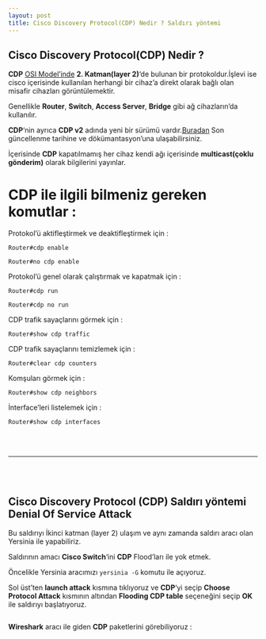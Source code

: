 ```yaml
---
layout: post
title: Cisco Discovery Protocol(CDP) Nedir ? Saldırı yöntemi
---
```


<h2>Cisco Discovery Protocol(CDP) Nedir ?</h2>
<p><strong>CDP</strong> <a href="https://en.wikipedia.org/wiki/OSI_model" target="_blank">OSI Model’inde</a> <strong>2. Katman(layer 2)</strong>‘de bulunan bir protokoldur.İşlevi ise cisco içerisinde kullanılan herhangi bir cihaz’a direkt olarak bağlı olan misafir cihazları görüntülemektir.</p>

<p>Genellikle <strong>Router</strong>,  <strong>Switch</strong>,  <strong>Access Server</strong>, <strong>Bridge</strong> gibi ağ cihazların’da kullanılır.</p>

<p><strong>CDP</strong>‘nin ayrıca <strong>CDP v2</strong> adında yeni bir sürümü vardır.<a href="https://www.cisco.com/c/en/us/td/docs/ios-xml/ios/cdp/configuration/15-mt/cdp-15-mt-book/nm-cdp-discover.html" target="_blank">Buradan</a> Son güncellenme tarihine ve dökümantasyon’una ulaşabilirsiniz.</p>

<p>İçerisinde <strong>CDP</strong> kapatılmamış her cihaz kendi ağı içerisinde <strong>multicast(çoklu gönderim)</strong> olarak bilgilerini yayınlar.
<br /></p>
<h1 id="cdp-ile-ilgili-bilmeniz-gereken-komutlar-">CDP ile ilgili bilmeniz gereken komutlar :</h1>
<p>Protokol’ü aktifleştirmek ve deaktifleştirmek için :</p>
<div class="highlighter-rouge"><pre class="highlight"><code>Router#cdp enable
</code></pre>
</div>
<div class="highlighter-rouge"><pre class="highlight"><code>Router#no cdp enable
</code></pre>
</div>

<p>Protokol’ü genel olarak çalıştırmak  ve kapatmak için :</p>
<div class="highlighter-rouge"><pre class="highlight"><code>Router#cdp run
</code></pre>
</div>
<div class="highlighter-rouge"><pre class="highlight"><code>Router#cdp no run
</code></pre>
</div>

<p>CDP trafik sayaçlarını görmek için :</p>
<div class="highlighter-rouge"><pre class="highlight"><code>Router#show cdp traffic
</code></pre>
</div>

<p>CDP trafik sayaçlarını temizlemek için :</p>
<div class="highlighter-rouge"><pre class="highlight"><code>Router#clear cdp counters
</code></pre>
</div>

<p>Komşuları görmek için :</p>
<div class="highlighter-rouge"><pre class="highlight"><code>Router#show cdp neighbors
</code></pre>
</div>

<p>İnterface’leri listelemek için :</p>
<div class="highlighter-rouge"><pre class="highlight"><code>Router#show cdp interfaces
</code></pre>
</div>

<p><br /><br /></p>
<hr />

<p><br /><br /></p>
<h2>Cisco Discovery Protocol (CDP) Saldırı yöntemi Denial Of Service Attack</h2>

<p>Bu saldırıyı İkinci katman (layer 2) ulaşım ve aynı zamanda saldırı aracı olan Yersinia ile yapabiliriz.</p>

<p>Saldırının amacı <strong>Cisco Switch</strong>‘ini <strong>CDP</strong> Flood’ları ile yok etmek.</p>

<p>Öncelikle Yersinia aracımızı <code class="highlighter-rouge">yersinia -G</code> komutu ile açıyoruz.</p>

<p>Sol üst’ten <strong>launch attack</strong> kısmına tıklıyoruz ve <strong>CDP</strong>‘yi seçip <strong>Choose Protocol Attack</strong> kısmının altından <strong>Flooding CDP table</strong> seçeneğini seçip <strong>OK</strong> ile saldırıyı başlatıyoruz.</p>

<p><img src="https://i.hizliresim.com/kXrM5y.jpg" alt="" /></p>

<p><strong>Wireshark</strong> aracı ile giden <strong>CDP</strong> paketlerini görebiliyoruz :</p>

<p><img src="https://i.hizliresim.com/nJPbBR.jpg" alt="" /></p>